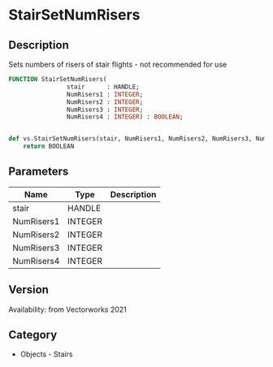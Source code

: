 # StairSetNumRisers

## Description
Sets numbers of risers of stair flights - not recommended for use

```pascal
FUNCTION StairSetNumRisers(
				stair      : HANDLE;
				NumRisers1 : INTEGER;
				NumRisers2 : INTEGER;
				NumRisers3 : INTEGER;
				NumRisers4 : INTEGER) : BOOLEAN;
```

```python

def vs.StairSetNumRisers(stair, NumRisers1, NumRisers2, NumRisers3, NumRisers4):
    return BOOLEAN
```

## Parameters
|Name|Type|Description|
|---|---|---|
|stair|HANDLE||
|NumRisers1|INTEGER||
|NumRisers2|INTEGER||
|NumRisers3|INTEGER||
|NumRisers4|INTEGER||

## Version
Availability: from Vectorworks 2021
## Category
* Objects - Stairs

